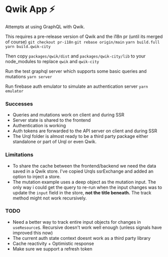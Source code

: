 # Qwik App ⚡️

Attempts at using GraphQL with Qwik.

This requires a pre-release version of Qwik and the i18n pr (until its merged of course)
`git checkout pr-i18n`
`git rebase origin/main`
`yarn build.full`
`yarn build.qwik-city`

Then copy `packages/qwik/dist` and `packages/qwik-city/lib` to your node_modules to replace `qwik` and `qwik-city`

Run the test graphql server which supports some basic queries and mutations
`yarn server`

Run firebase auth emulator to simulate an authentication server
`yarn emulator`

### Successes

- Queries and mutations work on client and during SSR
- Server state is shared to the frontend
- Authentication is working
- Auth tokens are forwarded to the API server on client and during SSR
- The Urql folder is almost ready to be a third party package either standalone or part of Urql or even Qwik.

### Limitations

- To share the cache between the frontend/backend we need the data saved in a Qwik store. I've copied Urqls ssrExchange and added an option to inject a store.
- The mutation example uses a deep object as the mutation input. The only way i could get the query to re-run when the input changes was to update the `input` field in the store, **not the title beneath.** The track method might not work recursively.

### TODO

- Need a better way to track entire input objects for changes in `useResource$`. Recursive doesn't work well enough (unless signals have improved this now)
- The current auth state context doesnt work as a third party library
- Cache reactivity + Optimistic response
- Make sure we support a refresh token
